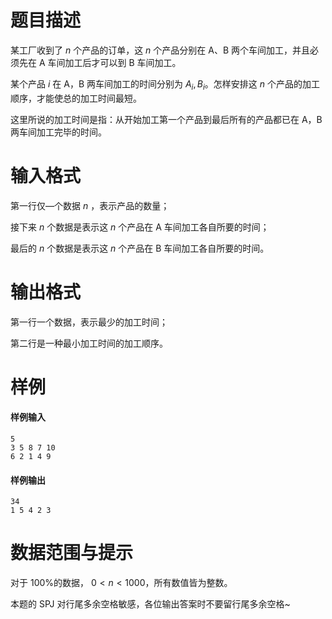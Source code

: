
# 题目描述

某工厂收到了 $n$ 个产品的订单，这 $n$ 个产品分别在 A、B 两个车间加工，并且必须先在 A 车间加工后才可以到 B 车间加工。

某个产品 $i$ 在 A，B 两车间加工的时间分别为 $A_i, B_i$。怎样安排这 $n$ 个产品的加工顺序，才能使总的加工时间最短。

这里所说的加工时间是指：从开始加工第一个产品到最后所有的产品都已在 A，B 两车间加工完毕的时间。

# 输入格式

第一行仅—个数据 $n$ ，表示产品的数量；

接下来 $n$ 个数据是表示这 $n$ 个产品在 A 车间加工各自所要的时间；

最后的 $n$ 个数据是表示这 $n$ 个产品在 B 车间加工各自所要的时间。

# 输出格式

第一行一个数据，表示最少的加工时间；

第二行是一种最小加工时间的加工顺序。

# 样例

#### 样例输入
```plain
5
3 5 8 7 10
6 2 1 4 9
```
#### 样例输出
```plain
34
1 5 4 2 3
```

# 数据范围与提示

对于 $100\%$的数据， $0<n<1000$，所有数值皆为整数。

本题的 SPJ 对行尾多余空格敏感，各位输出答案时不要留行尾多余空格~

